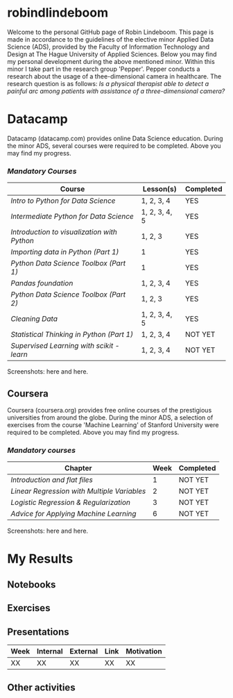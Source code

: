 # robindlindeboom
Welcome to the personal GitHub page of Robin Lindeboom. This page is made in accordance to the guidelines of the elective minor Applied Data Science (ADS), provided by the Faculty of Information Technology and Design at The Hague University of Applied Sciences. Below you may find my personal development during the above mentioned minor. Within this minor I take part in the research group 'Pepper'. Pepper conducts a research about the usage of a thee-dimensional camera in healthcare. The research question is as follows: *Is a physical therapist able to detect a painful arc among patients with assistance of a three-dimensional camera?*


# **Datacamp**
Datacamp (datacamp.com) provides online Data Science education. During the minor ADS, several courses were required to be completed. Above you may find my progress. 

### *Mandatory Courses* 

| Course | Lesson(s) | Completed |
| --- | --- | --- |
| *Intro to Python for Data Science* | 1, 2, 3, 4 | YES |
| *Intermediate Python for Data Science* | 1, 2, 3, 4, 5 | YES |
| *Introduction to visualization with Python* | 1, 2, 3 | YES |
| *Importing data in Python (Part 1)* | 1 | YES |
| *Python Data Science Toolbox (Part 1)* | 1 | YES |
| *Pandas foundation* | 1, 2, 3, 4 | YES |
| *Python Data Science Toolbox (Part 2)* | 1, 2, 3 | YES |
| *Cleaning Data* | 1, 2, 3, 4, 5 | YES |
| *Statistical Thinking in Python (Part 1)* | 1, 2, 3, 4 | NOT YET |
| *Supervised Learning with scikit - learn* | 1, 2, 3, 4 | NOT YET |

Screenshots: here and here. 

## **Coursera**
Coursera (coursera.org) provides free online courses of the prestigious universities from around the globe. During the minor ADS, a selection of exercises from the course 'Machine Learning' of Stanford University were required to be completed. Above you may find my progress.

### *Mandatory courses*

| Chapter | Week | Completed |
| --- | --- | --- |
| *Introduction and flat files* | 1 | NOT YET |
| *Linear Regression with Multiple Variables* | 2 | NOT YET |
| *Logistic Regression & Regularization* | 3 | NOT YET |
| *Advice for Applying Machine Learning* | 6 | NOT YET |

Screenshots: here and here. 

# My Results

## Notebooks

## Exercises

## Presentations

| Week | Internal | External | Link | Motivation |
| --- | --- | --- | --- | --- | 
| XX | XX | XX | XX | XX |

## Other activities
